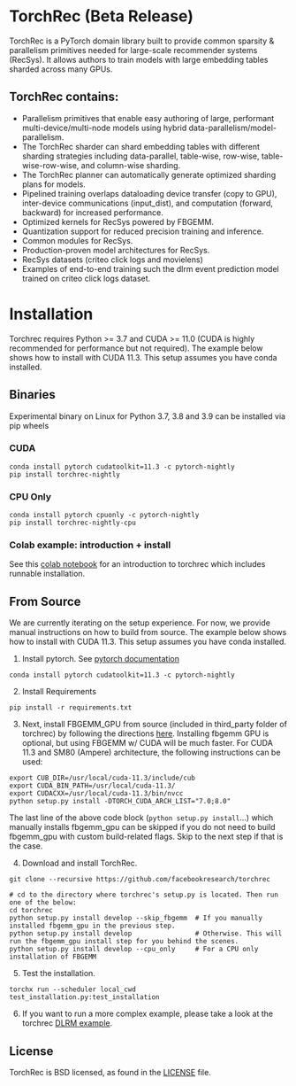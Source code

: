 # TorchRec (Beta Release)

TorchRec is a PyTorch domain library built to provide common sparsity & parallelism primitives needed for large-scale recommender systems (RecSys). It allows authors to train models with large embedding tables sharded across many GPUs.

## TorchRec contains:
- Parallelism primitives that enable easy authoring of large, performant multi-device/multi-node models using hybrid data-parallelism/model-parallelism.
- The TorchRec sharder can shard embedding tables with different sharding strategies including data-parallel, table-wise, row-wise, table-wise-row-wise, and column-wise sharding.
- The TorchRec planner can automatically generate optimized sharding plans for models.
- Pipelined training overlaps dataloading device transfer (copy to GPU), inter-device communications (input_dist), and computation (forward, backward) for increased performance.
- Optimized kernels for RecSys powered by FBGEMM.
- Quantization support for reduced precision training and inference.
- Common modules for RecSys.
- Production-proven model architectures for RecSys.
- RecSys datasets (criteo click logs and movielens)
- Examples of end-to-end training such the dlrm event prediction model trained on criteo click logs dataset.

# Installation

Torchrec requires Python >= 3.7 and CUDA >= 11.0 (CUDA is highly recommended for performance but not required). The example below shows how to install with CUDA 11.3. This setup assumes you have conda installed.

## Binaries

Experimental binary on Linux for Python 3.7, 3.8 and 3.9 can be installed via pip wheels

### CUDA
```
conda install pytorch cudatoolkit=11.3 -c pytorch-nightly
pip install torchrec-nightly
```

### CPU Only
```
conda install pytorch cpuonly -c pytorch-nightly
pip install torchrec-nightly-cpu
```

### Colab example: introduction + install
See this [colab notebook](https://github.com/pytorch/torchrec/blob/main/Torchrec_Introduction.ipynb) for an introduction to torchrec which includes runnable installation.

## From Source

We are currently iterating on the setup experience. For now, we provide manual instructions on how to build from source. The example below shows how to install with CUDA 11.3. This setup assumes you have conda installed.

1. Install pytorch. See [pytorch documentation](https://pytorch.org/get-started/locally/)
```
conda install pytorch cudatoolkit=11.3 -c pytorch-nightly
```

2. Install Requirements
```
pip install -r requirements.txt
```

3. Next, install FBGEMM_GPU from source (included in third_party folder of torchrec) by following the directions [here](https://github.com/pytorch/FBGEMM/tree/main/fbgemm_gpu). Installing fbgemm GPU is optional, but using FBGEMM w/ CUDA will be much faster. For CUDA 11.3 and SM80 (Ampere) architecture, the following instructions can be used:
```
export CUB_DIR=/usr/local/cuda-11.3/include/cub
export CUDA_BIN_PATH=/usr/local/cuda-11.3/
export CUDACXX=/usr/local/cuda-11.3/bin/nvcc
python setup.py install -DTORCH_CUDA_ARCH_LIST="7.0;8.0"
```
The last line of the above code block (`python setup.py install`...) which manually installs fbgemm_gpu can be skipped if you do not need to build fbgemm_gpu with custom build-related flags. Skip to the next step if that is the case.

4. Download and install TorchRec.
```
git clone --recursive https://github.com/facebookresearch/torchrec

# cd to the directory where torchrec's setup.py is located. Then run one of the below:
cd torchrec
python setup.py install develop --skip_fbgemm  # If you manually installed fbgemm_gpu in the previous step.
python setup.py install develop                # Otherwise. This will run the fbgemm_gpu install step for you behind the scenes.
python setup.py install develop --cpu_only     # For a CPU only installation of FBGEMM
```

5. Test the installation.
```
torchx run --scheduler local_cwd test_installation.py:test_installation
```

6. If you want to run a more complex example, please take a look at the torchrec [DLRM example](torchrec/github/examples/dlrm/dlrm_main.py).

## License
TorchRec is BSD licensed, as found in the [LICENSE](LICENSE) file.
